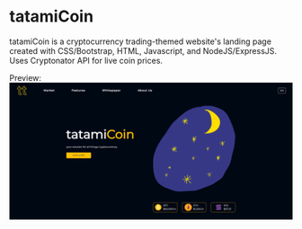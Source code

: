 # tatamiCoin
tatamiCoin is a cryptocurrency trading-themed website's landing page created with CSS/Bootstrap, HTML, Javascript, and NodeJS/ExpressJS. Uses Cryptonator API for live coin prices.

Preview: ![preview](public/imgs/tcPreview.PNG)
